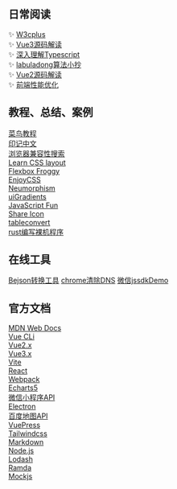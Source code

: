 ## 日常阅读
 ✨ [W3cplus](https://www.w3cplus.com/blogs-lists) <br/>
 ✨ [Vue3源码解读](https://vue3js.cn/start/) <br/>
 ✨ [深入理解Typescript](https://jkchao.github.io/typescript-book-chinese/) <br/>
 ✨ [labuladong算法小抄](https://labuladong.gitee.io/algo/1/) <br/>
 ✨ [Vue2源码解读](https://vue-js.com/learn-vue/start/) <br/>
 ✨ [前端性能优化](https://serverless-action.com/fontend/fe-optimization/) <br/>

## 教程、总结、案例
 [菜鸟教程](https://www.runoob.com/) <br/>
 [印记中文](https://docschina.org/) <br/>
 [浏览器兼容性搜索](https://caniuse.com/es6-module) <br/>
 [Learn CSS layout](http://learnlayout.com) <br/>
 [Flexbox Froggy](http://flexboxfroggy.com) <br/>
 [EnjoyCSS](https://enjoycss.com) <br/>
 [Neumorphism](https://neumorphism.io) <br/>
 [uiGradients](https://uigradients.com) <br/>
 [JavaScript Fun](https://www.javascript.fun) <br/>
 [Share Icon](https://www.shareicon.net) <br/>
 [tableconvert](https://tableconvert.com) <br/>
 [rust编写裸机程序](https://os.phil-opp.com/zh-CN/freestanding-rust-binary/#comments) <br/>

## 在线工具
 [Bejson转换工具](https://www.bejson.com/ui/svg_editor/)
 [chrome清除DNS](chrome://net-internals/#dns)
 [微信jssdkDemo](https://www.weixinsxy.com/jssdk/#menu-scan)

## 官方文档
 [MDN Web Docs](https://developer.mozilla.org/zh-CN/docs/Web/JavaScript) <br/>
 [Vue CLi](https://cli.vuejs.org/zh/config/) <br/>
 [Vue2.x](https://cn.vuejs.org/v2/guide/) <br/>
 [Vue3.x](https://v3.cn.vuejs.org/guide/introduction.html) <br/>
 [Vite](https://cn.vitejs.dev/config/) <br/>
 [React](https://react.docschina.org/docs/introducing-jsx.html) <br/>
 [Webpack](https://webpack.docschina.org/concepts/) <br/>
 [Echarts5](https://echarts.apache.org/zh/option.html#title) <br/>
 [微信小程序API](https://developers.weixin.qq.com/miniprogram/dev/api/) <br/>
 [Electron](https://www.electronjs.org/zh/docs/latest/) <br/>
 [百度地图API](https://lbsyun.baidu.com/cms/jsapi/class/jsapi_reference.html#a3b2) <br/>
 [VuePress](https://vuepress2.netlify.app/zh/guide/getting-started.html) <br/>
 [Tailwindcss](https://www.tailwindcss.cn/docs) <br/>
 [Markdown](https://markdown.com.cn/cheat-sheet.html) <br/>
 [Node.js](http://nodejs.cn/api/async_hooks.html) <br/>
 [Lodash](https://www.lodashjs.com/) <br/>
 [Ramda](https://ramda.cn/docs/) <br/>
 [Mockjs](http://mockjs.com/examples.html) <br/>

